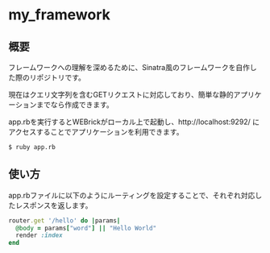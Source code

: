 # my_framework
## 概要
フレームワークへの理解を深めるために、Sinatra風のフレームワークを自作した際のリポジトリです。

現在はクエリ文字列を含むGETリクエストに対応しており、簡単な静的アプリケーションまでなら作成できます。

app.rbを実行するとWEBrickがローカル上で起動し、http://localhost:9292/ にアクセスすることでアプリケーションを利用できます。

```.bash
$ ruby app.rb
```

## 使い方
app.rbファイルに以下のようにルーティングを設定することで、それぞれ対応したレスポンスを返します。

```.rb
router.get '/hello' do |params|
  @body = params["word"] || "Hello World"
  render :index
end
```
